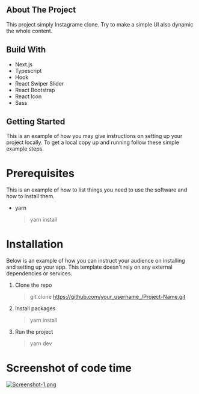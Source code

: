 ## About The Project

This project simply Instagrame clone. Try to make a simple UI also dynamic the whole content. 

## Build With

- Next.js
- Typescript
- Hook 
- React Swiper Slider
- React Bootstrap
- React Icon 
- Sass

## Getting Started

This is an example of how you may give instructions on setting up your project locally. To get a local copy up and running follow these simple example steps.

# Prerequisites

This is an example of how to list things you need to use the software and how to install them.

- yarn
  > yarn install

# Installation

Below is an example of how you can instruct your audience on installing and setting up your app. This template doesn't rely on any external dependencies or services.

1. Clone the repo
    > git clone https://github.com/your_username_/Project-Name.git
2. Install packages
   > yarn install
3. Run the project 
   > yarn dev

# Screenshot of code time 

[![Screenshot-1.png](https://i.postimg.cc/X7YvrPXs/Screenshot-1.png)](https://postimg.cc/QVvDP0Q7)